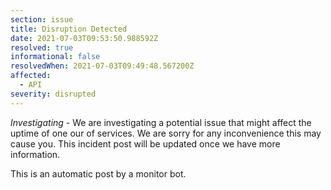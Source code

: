 ```yaml
---
section: issue
title: Disruption Detected
date: 2021-07-03T09:53:50.988592Z
resolved: true
informational: false
resolvedWhen: 2021-07-03T09:49:48.567200Z
affected:
  - API
severity: disrupted
---
```

*Investigating* - We are investigating a potential issue that might affect the uptime of one our of services. We are sorry for any inconvenience this may cause you. This incident post will be updated once we have more information.

This is an automatic post by a monitor bot.
        